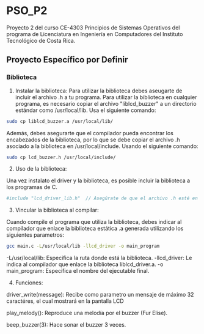 # PSO_P2
Proyecto 2 del curso CE-4303 Principios de Sistemas Operativos del programa de Licenciatura en Ingeniería en Computadores del Instituto Tecnológico de Costa Rica.

## Proyecto Específico por Definir


### Biblioteca

1. Instalar la biblioteca:
Para utilizar la biblioteca debes aseugarte de incluir el archivo .h a tu programa.
Para utilizar la biblioteca en cualquier programa, es necesario copiar el archivo "liblcd_buzzer" a un directorio estándar como /usr/local/lib. Usa el siguiente comando:
```bash
sudo cp liblcd_buzzer.a /usr/local/lib/
```

Además, debes asegurarte que el compilador pueda encontrar los encabezados de la biblioteca, por lo que se debe copiar el archivo .h asociado a la biblioteca en /usr/local/include. Usando el siguiente comando:
```bash
sudo cp lcd_buzzer.h /usr/local/include/
```

2. Uso de la biblioteca:

Una vez instalato el driver y la biblioteca, es posible incluir la biblioteca a los programas de C.
```bash
#include "lcd_driver_lib.h"  // Asegúrate de que el archivo .h esté en el directorio correcto
```

3. Vincular la biblioteca al compilar:

Cuando compile el programa que utiliza la biblioteca, debes indicar al compilador que enlace la biblioteca estática .a generada utilizando los siguientes parametros:
```bash
gcc main.c -L/usr/local/lib -llcd_driver -o main_program
```
-L/usr/local/lib: Especifica la ruta donde está la biblioteca.
-llcd_driver: Le indica al compilador que enlace la biblioteca liblcd_driver.a.
-o main_program: Especifica el nombre del ejecutable final.

4. Funciones:

driver_write(message): Recibe como parametro un mensaje de máximo 32 caractéres, el cual mostrará en la pantalla LCD

play_melody(): Reproduce una melodía por el buzzer (Fur Elise).

beep_buzzer(3): Hace sonar el buzzer 3 veces.
